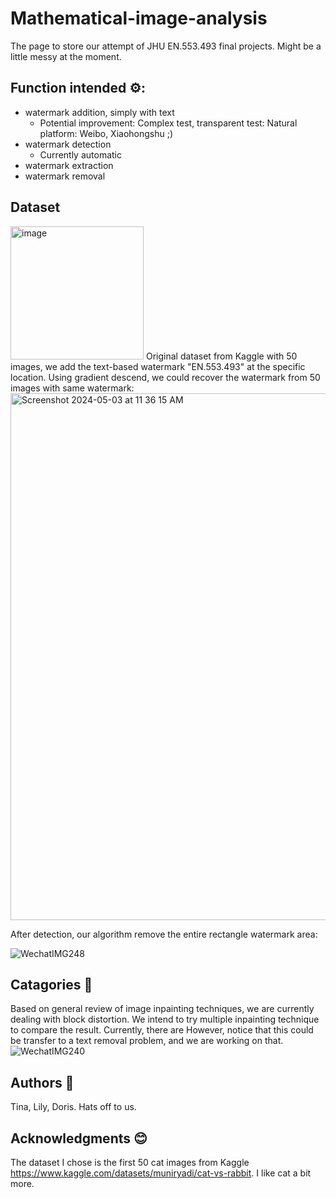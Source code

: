 # Mathematical-image-analysis
The page to store our attempt of JHU EN.553.493 final projects. Might be a little messy at the moment. 

## Function intended ⚙: 
- watermark addition, simply with text
  - Potential improvement: Complex test, transparent test: Natural platform: Weibo, Xiaohongshu ;)
- watermark detection
  - Currently automatic
- watermark extraction
- watermark removal

## Dataset
<img width="213" alt="image" src="https://github.com/aenorhabditis6/mathematical-image-analysis/assets/117194384/b0111f9d-cf2a-4d7b-8f08-9c74b6db6260">
Original dataset from Kaggle with 50 images, we add the text-based watermark "EN.553.493" at the specific location.
Using gradient descend, we could recover the watermark from 50 images with same watermark: 
<img width="843" alt="Screenshot 2024-05-03 at 11 36 15 AM" src="https://github.com/aenorhabditis6/mathematical-image-analysis/assets/117194384/199486c2-0621-47b9-b83e-8e7892e8b332">

After detection, our algorithm remove the entire rectangle watermark area: 

![WechatIMG248](https://github.com/aenorhabditis6/mathematical-image-analysis/assets/117194384/5199dec7-beec-411a-a920-3a9da8a14dcb)

## Catagories 🤔
Based on general review of image inpainting techniques, we are currently dealing with block distortion. We intend to try multiple inpainting technique to compare the result. Currently, there are
However, notice that this could be transfer to a text removal problem, and we are working on that. 
![WechatIMG240](https://github.com/aenorhabditis6/mathematical-image-analysis/assets/117194384/ef58f8eb-7b1e-4a25-bb99-4c6635d6aac1)


## Authors 🫡
Tina, Lily, Doris. Hats off to us.



## Acknowledgments 😊
The dataset I chose is the first 50 cat images from Kaggle https://www.kaggle.com/datasets/muniryadi/cat-vs-rabbit. I like cat a bit more. 
